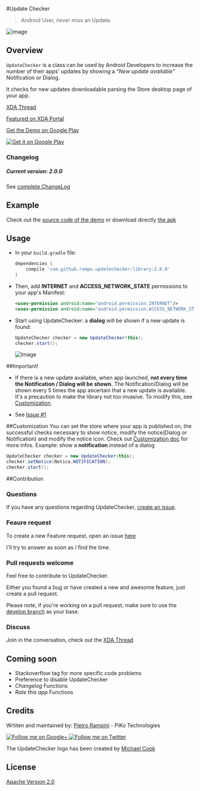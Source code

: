 #Update Checker

> Android User, never miss an Update.

![image](https://raw.github.com/rampo/UpdateChecker/develop/arts/flow_dialog_small.png)

## Overview

`UpdateChecker` is a class can be used by Android Developers to increase the number of their apps' updates by showing a *"New update available"* Notification or Dialog. 

It checks for new updates downloadable parsing the Store desktop page of your app.

[XDA Thread](http://forum.xda-developers.com/showthread.php?t=2412385)

[Featured on XDA Portal](http://www.xda-developers.com/android/prod-your-apps-users-to-update-with-updatechecker-library/)

[Get the Demo on Google Play](https://play.google.com/store/apps/details?id=com.rampo.updatechecker.demo)

<a href="https://play.google.com/store/apps/details?id=com.rampo.updatechecker.demo">
  <img alt="Get it on Google Play"
       src="https://developer.android.com/images/brand/en_generic_rgb_wo_45.png" />
</a>

### Changelog
##### Current version: 2.0.0

See [complete ChangeLog](https://github.com/rampo/UpdateChecker/blob/master/CHANGELOG.md)

## Example
Check out the [source code of the demo](https://github.com/rampo/UpdateChecker/tree/master/demo) or download directly [the apk](https://github.com/rampo/UpdateChecker/tree/master/apk) 

## Usage

- In your `build.gradle` file:

	```groovy	
	dependencies {
	    compile 'com.github.rampo.updatechecker:library:2.0.0'
	}	
	```

- Then, add **INTERNET** and **ACCESS_NETWORK_STATE** permissions to your app's Manifest: 

    ```xml		
	<uses-permission android:name="android.permission.INTERNET"/>
    <uses-permission android:name="android.permission.ACCESS_NETWORK_STATE"/>
	```
    	
- Start using UpdateChecker: a **dialog** will be shown if a new update is found:

    ```java	
    UpdateChecker checker = new UpdateChecker(this);
    checker.start();
    ```  
	![Image](https://raw.github.com/rampo/UpdateChecker/master/arts/dialog.png)


##Important!

- If there is a new update available, when app launched, **not every time the Notification / Dialog will be shown.**
The Notification/Dialog will be shown every 5 times the app ascertain that a new update is available.
It's a precaution to make the library not too invasive. To modify this, see [Customization](https://github.com/rampo/UpdateChecker#customization).

- See [Issue #1](https://github.com/rampo/UpdateChecker/issues/1)

##Customization
You can set the store where your app is published on, the successful checks necessary to show notice, modify the notice(Dialog or Notification) and modify the notice icon.
Check out [Customization doc](https://github.com/rampo/UpdateChecker/blob/master/CUSTOMIZATION.md) for more infos. 
Example: show a **notification** instead of a dialog

```java	
UpdateChecker checker = new UpdateChecker(this);
checker.setNotice(Notice.NOTIFICATION);
checker.start();
```  	
    
##Contribution

### Questions

If you have any questions regarding UpdateChecker, [create an issue](https://github.com/rampo/UpdateChecker/issues/new).

### Feaure request

To create a new Feature request, open an issue [here](https://github.com/rampo/UpdateChecker/issues?labels=optimization%2Crequest&page=1&state=open)

I'll try to answer as soon as I find the time.

### Pull requests welcome

Feel free to contribute to UpdateChecker.

Either you found a bug or have created a new and awesome feature, just create a pull request.

Please note, if you're working on a pull request, make sure to use the [develop branch](https://github.com/rampo/UpdateChecker/tree/develop) as your base.

### Discuss

Join in the conversation, check out the [XDA Thread](http://forum.xda-developers.com/showthread.php?t=2412385)

## Coming soon
 - Stackoverflow tag for more specific code problems
 - Preference to disable UpdateChecker
 - *Changelog* Functions
 - *Rate this app* Functions
 
## Credits

Wrtiten and maintained by: [Pietro Rampini](https://plus.google.com/u/0/+PietroRampini/posts) - PiKo Technologies

<a href="https://plus.google.com/u/0/+PietroRampini/posts">
  <img alt="Follow me on Google+"
       src="https://github.com/gabrielemariotti/cardslib/raw/master/demo/images/g+64.png" />
</a>
<a href="https://twitter.com/rampinipietro">
  <img alt="Follow me on Twitter"
       src="https://github.com/gabrielemariotti/cardslib/raw/master/demo/images/twitter64.png" />
</a>

The UpdateChecker logo has been created by [Michael Cook](https://plus.google.com/+michaelcook/posts)
## License

[Apache Version 2.0](http://www.apache.org/licenses/LICENSE-2.0.html)
